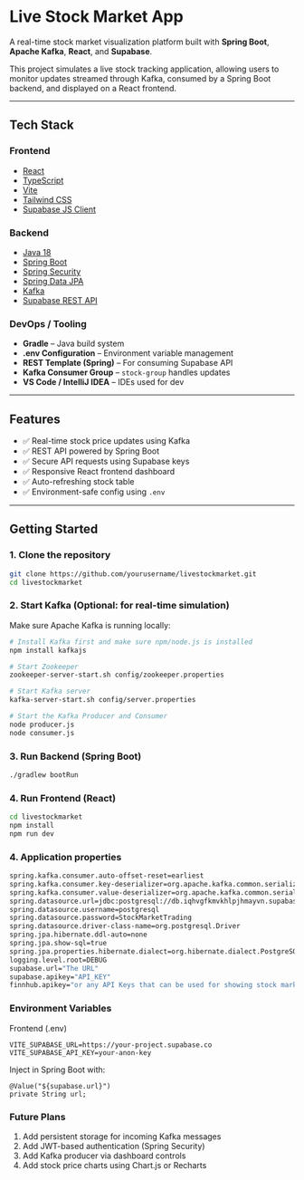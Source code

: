 # Live Stock Market App

A real-time stock market visualization platform built with **Spring Boot**, **Apache Kafka**, **React**, and **Supabase**.

This project simulates a live stock tracking application, allowing users to monitor updates streamed through Kafka, consumed by a Spring Boot backend, and displayed on a React frontend.

---

## Tech Stack

### Frontend
- [React](https://reactjs.org/)
- [TypeScript](https://www.typescriptlang.org/)
- [Vite](https://vitejs.dev/)
- [Tailwind CSS](https://tailwindcss.com/)
- [Supabase JS Client](https://supabase.com/docs/reference/javascript)

### Backend
- [Java 18](https://www.oracle.com/java/technologies/javase/jdk18-archive-downloads.html)
- [Spring Boot](https://spring.io/projects/spring-boot)
- [Spring Security](https://spring.io/projects/spring-security)
- [Spring Data JPA](https://spring.io/projects/spring-data-jpa)
- [Kafka](https://kafka.apache.org/)
- [Supabase REST API](https://supabase.com/)

### DevOps / Tooling
- **Gradle** – Java build system
- **.env Configuration** – Environment variable management
- **REST Template (Spring)** – For consuming Supabase API
- **Kafka Consumer Group** – `stock-group` handles updates
- **VS Code / IntelliJ IDEA** – IDEs used for dev

---

## Features

- ✅ Real-time stock price updates using Kafka
- ✅ REST API powered by Spring Boot
- ✅ Secure API requests using Supabase keys
- ✅ Responsive React frontend dashboard
- ✅ Auto-refreshing stock table
- ✅ Environment-safe config using `.env`

---

## Getting Started

### 1. Clone the repository
```bash
git clone https://github.com/yourusername/livestockmarket.git
cd livestockmarket

```
### 2. Start Kafka (Optional: for real-time simulation)

Make sure Apache Kafka is running locally:

```bash
# Install Kafka first and make sure npm/node.js is installed
npm install kafkajs

# Start Zookeeper
zookeeper-server-start.sh config/zookeeper.properties

# Start Kafka server
kafka-server-start.sh config/server.properties

# Start the Kafka Producer and Consumer
node producer.js
node consumer.js
```

### 3. Run Backend (Spring Boot)
```bash
./gradlew bootRun
```

### 4. Run Frontend (React)
```bash
cd livestockmarket
npm install
npm run dev
```

### 4. Application properties
```bash
spring.kafka.consumer.auto-offset-reset=earliest
spring.kafka.consumer.key-deserializer=org.apache.kafka.common.serialization.StringDeserializer
spring.kafka.consumer.value-deserializer=org.apache.kafka.common.serialization.StringDeserializer
spring.datasource.url=jdbc:postgresql://db.iqhvgfkmvkhlpjhmayvn.supabase.co:5432/postgres
spring.datasource.username=postgresql
spring.datasource.password=StockMarketTrading
spring.datasource.driver-class-name=org.postgresql.Driver
spring.jpa.hibernate.ddl-auto=none
spring.jpa.show-sql=true
spring.jpa.properties.hibernate.dialect=org.hibernate.dialect.PostgreSQLDialect
logging.level.root=DEBUG
supabase.url="The URL"
supabase.apikey="API_KEY"
finnhub.apikey="or any API Keys that can be used for showing stock market"

```

### Environment Variables
Frontend (.env)
```env
VITE_SUPABASE_URL=https://your-project.supabase.co
VITE_SUPABASE_API_KEY=your-anon-key
```

Inject in Spring Boot with:

```
@Value("${supabase.url}")
private String url;
```

### Future Plans
1. Add persistent storage for incoming Kafka messages
2. Add JWT-based authentication (Spring Security)
3. Add Kafka producer via dashboard controls
4. Add stock price charts using Chart.js or Recharts
